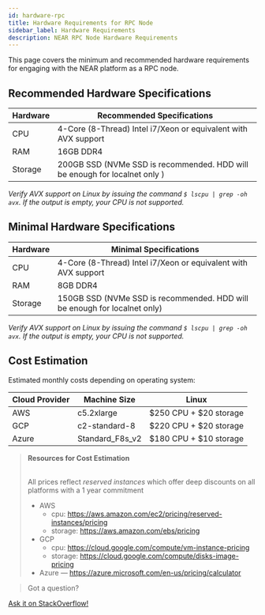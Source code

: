 ```yaml
---
id: hardware-rpc
title: Hardware Requirements for RPC Node
sidebar_label: Hardware Requirements
description: NEAR RPC Node Hardware Requirements
---
```


This page covers the minimum and recommended hardware requirements for engaging with the NEAR platform as a RPC node.

## Recommended Hardware Specifications

| Hardware       |  Recommended Specifications                                               |
| -------------- | -----------------------------------------------------------------------   |
| CPU            | 4-Core (8-Thread) Intel i7/Xeon or equivalent with AVX support            |
| RAM            | 16GB DDR4                                                                 |
| Storage        | 200GB SSD (NVMe SSD is recommended. HDD will be enough for localnet only )|

_Verify AVX support on Linux by issuing the command ```$ lscpu | grep -oh  avx```. If the output is empty, your CPU is not supported._


## Minimal Hardware Specifications

| Hardware       |  Minimal Specifications                                                    |
| -------------- | -------------------------------------------------------------------------- |
| CPU            | 4-Core (8-Thread) Intel i7/Xeon or equivalent with AVX support             |
| RAM            | 8GB DDR4                                                                   |
| Storage        | 150GB SSD (NVMe SSD is recommended. HDD will be enough for localnet only)  |

_Verify AVX support on Linux by issuing the command ```$ lscpu | grep -oh  avx```. If the output is empty, your CPU is not supported._

## Cost Estimation

Estimated monthly costs depending on operating system:

| Cloud Provider | Machine Size    | Linux                  |
| -------------- | --------------- | ---------------------- |
| AWS            | c5.2xlarge      | $250 CPU + $20 storage |
| GCP            | c2-standard-8   | $220 CPU + $20 storage |
| Azure          | Standard_F8s_v2 | $180 CPU + $10 storage |

<blockquote class="info">
<strong>Resources for Cost Estimation</strong><br><br>

All prices reflect *reserved instances* which offer deep discounts on all platforms with a 1 year commitment

- AWS
  - cpu: https://aws.amazon.com/ec2/pricing/reserved-instances/pricing
  - storage: https://aws.amazon.com/ebs/pricing
- GCP
  - cpu: https://cloud.google.com/compute/vm-instance-pricing
  - storage: https://cloud.google.com/compute/disks-image-pricing
- Azure — https://azure.microsoft.com/en-us/pricing/calculator

</blockquote>

>Got a question?
<a href="https://stackoverflow.com/questions/tagged/nearprotocol">
  <h8>Ask it on StackOverflow!</h8></a>
